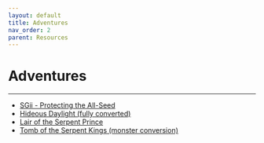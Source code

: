 ```yaml
---
layout: default
title: Adventures
nav_order: 2
parent: Resources
---
```


# Adventures
---

- [SGii - Protecting the All-Seed](https://seanfsmith.itch.io/sgii)
- [Hideous Daylight (fully converted)](https://docs.google.com/document/d/1P6yZTtamLkSKAruc_AlGktWwbUxRPtFdTreCnTAX3rE/edit)
- [Lair of the Serpent Prince](https://nakade.itch.io/lair-of-the-serpent-prince-cairn)
- [Tomb of the Serpent Kings (monster conversion)](https://docs.google.com/document/d/16d1F-V0i1GrcYu0Ug2UfPC1Uy7FVbYef7sp1CqWTGLA/edit)
